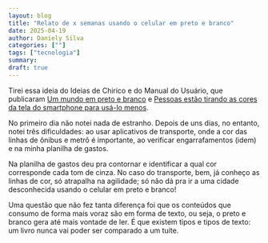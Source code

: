```yaml
---
layout: blog
title: "Relato de x semanas usando o celular em preto e branco"
date: 2025-04-19
author: Daniely Silva
categories: [""]
tags: ["tecnologia"]
summary:
draft: true
---
```


Tirei essa ideia do Ideias de Chirico e do Manual do Usuário, que publicaram [Um mundo em preto e branco](https://blog.ayom.media/ideiasdechirico/um-mundo-em-preto-e-branco) e [Pessoas estão tirando as cores da tela do smartphone para usá-lo menos](https://manualdousuario.net/celular-preto-e-branco-vicio/).



No primeiro dia não notei nada de estranho. Depois de uns dias, no entanto, notei três dificuldades: ao usar aplicativos de transporte, onde a cor das linhas de ônibus e metrô é importante, ao verificar engarrafamentos (idem) e na minha planilha de gastos.

Na planilha de gastos deu pra contornar e identificar a qual cor corresponde cada tom de cinza. No caso do transporte, bem, já conheço as linhas de cor, só atrapalha na agilidade; só não dá pra ir a uma cidade desconhecida usando o celular em preto e branco!

Uma questão que não fez tanta diferença foi que os conteúdos que consumo de forma mais voraz são em forma de texto, ou seja, o preto e branco gera até mais vontade de ler. É que existem tipos e tipos de texto: um livro nunca vai poder ser comparado a um tuíte.

